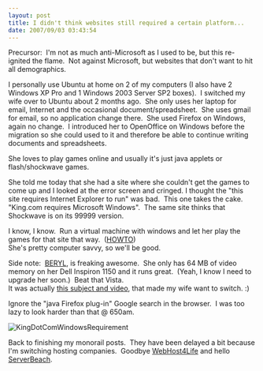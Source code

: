 ```yaml
---
layout: post
title: I didn't think websites still required a certain platform...
date: 2007/09/03 03:43:54
---
```



<rant>

Precursor:  I'm not as much anti-Microsoft as I used to be, but this re-ignited the flame.  Not against Microsoft, but websites that don't want to hit all demographics.

I personally use Ubuntu at home on 2 of my computers (I also have 2 Windows XP Pro and 1 Windows 2003 Server SP2 boxes).  I switched my wife over to Ubuntu about 2 months ago.  She only uses her laptop for email, Internet and the occasional document/spreadsheet.  She uses gmail for email, so no application change there.  She used Firefox on Windows, again no change.  I introduced her to OpenOffice on Windows before the migration so she could used to it and therefore be able to continue writing documents and spreadsheets.

She loves to play games online and usually it's just java applets or flash/shockwave games.

She told me today that she had a site where she couldn't get the games to come up and I looked at the error screen and cringed. I thought the "this site requires Internet Explorer to run" was bad.  This one takes the cake.  "King.com requires Microsoft Windows".  The same site thinks that Shockwave is on its 99999 version.

I know, I know.  Run a virtual machine with windows and let her play the games for that site that way.  ([HOWTO](http://ubuntuforums.org/showthread.php?t=183209))  
She's pretty computer savvy, so we'll be good.

Side note:  [BERYL](http://www.beryl-project.org/), is freaking awesome.  She only has 64 MB of video memory on her Dell Inspiron 1150 and it runs great.  (Yeah, I know I need to upgrade her soon.)  Beat that Vista.  
It was actually [this subject and video](http://www.youtube.com/watch?v=xC5uEe5OzNQ), that made my wife want to switch. :)

Ignore the "java Firefox plug-in" Google search in the browser.  I was too lazy to look harder than that @ 650am.

![KingDotComWindowsRequirement](jasonmeridth/files/2011/03Ididntthinkwebsitesstillrequiredacertai_1799/KingDotComWindowsRequirement_thumb.png)

</rant>

Back to finishing my monorail posts.  They have been delayed a bit because I'm switching hosting companies.  Goodbye [WebHost4Life](http://www.webhost4life.com) and hello [ServerBeach](http://www.serverbeach.com).